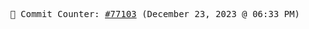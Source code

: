 <p align="center">
    <samp>
        📮 Commit Counter: <a href="https://github.com/Javascript-void0/Javascript-void0/commits/main">#77103</a> (December 23, 2023 @ 06:33 PM)
    </samp>
</p>